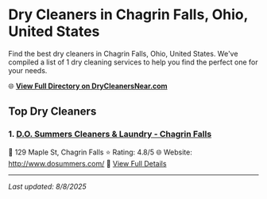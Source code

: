 # Dry Cleaners in Chagrin Falls, Ohio, United States

Find the best dry cleaners in Chagrin Falls, Ohio, United States. We've compiled a list of 1 dry cleaning services to help you find the perfect one for your needs.

🌐 **[View Full Directory on DryCleanersNear.com](https://drycleanersnear.com/city/US/Ohio/Chagrin%20Falls)**

## Top Dry Cleaners

### 1. [D.O. Summers Cleaners & Laundry - Chagrin Falls](https://drycleanersnear.com/dryCleaner/6875b6339b5c02c2ea277c66/d-o-summers-cleaners-laundry-chagrin-falls)
📍 129 Maple St, Chagrin Falls
⭐ Rating: 4.8/5
🌐 Website: http://www.dosummers.com/
🔗 [View Full Details](https://drycleanersnear.com/dryCleaner/6875b6339b5c02c2ea277c66/d-o-summers-cleaners-laundry-chagrin-falls)


---

*Last updated: 8/8/2025*
